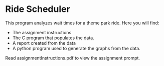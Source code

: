 # Ride Scheduler
This program analyzes wait times for a theme park ride. Here you will find:
* The assignment instructions
* The C program that populates the data.
* A report created from the data
* A python program used to generate the graphs from the data.

Read assignmentInstructions.pdf to view the assignment prompt.
